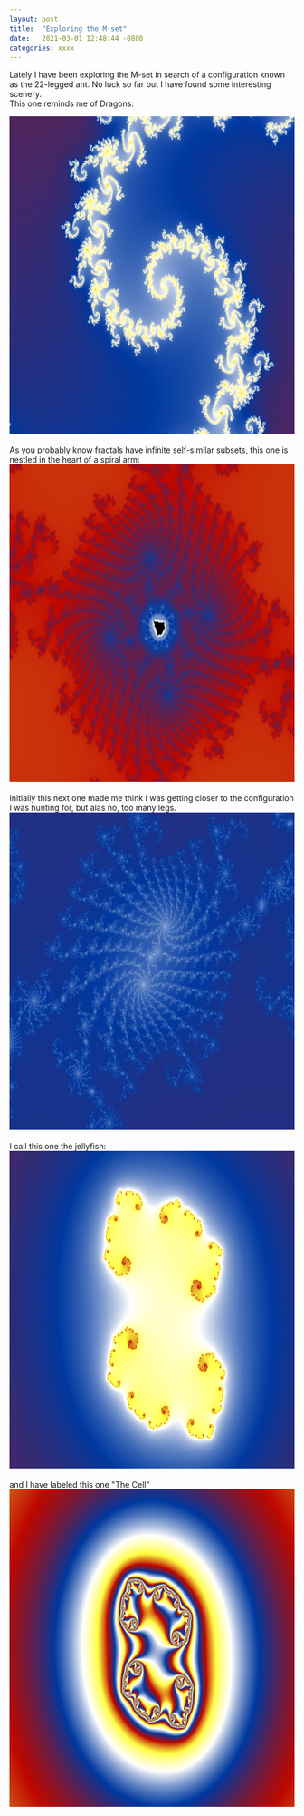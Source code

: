 ```yaml
---
layout: post
title:  "Exploring the M-set"
date:   2021-03-01 12:48:44 -0800
categories: xxxx
---
```

Lately I have been exploring the M-set in search of a configuration known as the 22-legged ant. No luck so far but I have found some interesting scenery.<br>
This one reminds me of Dragons:<br>
<div style="text-align: center;"><img src="/images/dragons.png" width="700" height="560" alt=""></div><br clear="all">
As you probably know fractals have infinite self-similar subsets, this one is nestled in the heart of a spiral arm:<br clear="all">
<div style="text-align: center;"><img src="/images/i-can-see-forever.png" width="700" height="560" alt=""></div><br clear="all">
Initially this next one made me think I was getting closer to the configuration I was hunting for, but alas no, too many legs.<br clear="all">
<div style="text-align: center;"><img src="/images/many-legs.png" width="700" height="560" alt=""></div><br clear="all">
I call this one the jellyfish:<br clear="all">
<div style="text-align: center;"><img src="/images/jellyfish.png" width="700" height="560" alt=""></div><br clear="all">
and I have labeled this one "The Cell"<br clear="all">
<div style="text-align: center;"><img src="/images/cell.png" width="700" height="560" alt=""></div>

 
